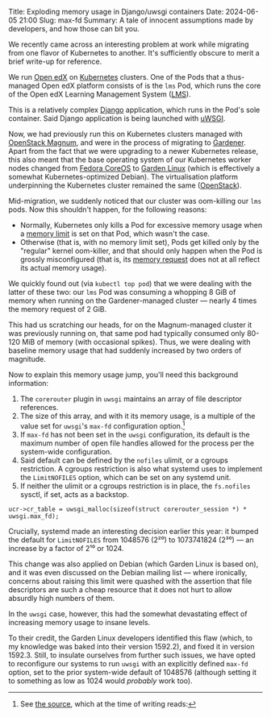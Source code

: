 Title: Exploding memory usage in Django/uwsgi containers
Date: 2024-06-05 21:00
Slug: max-fd
Summary: A tale of innocent assumptions made by developers, and how those can bit you.

We recently came across an interesting problem at work while migrating from one flavor of Kubernetes to another.
It's sufficiently obscure to merit a brief write-up for reference.

We run [Open edX](https://openedx.org/) on [Kubernetes](//kubernetes.io) clusters.
One of the Pods that a thus-managed Open edX platform consists of is the `lms` Pod, which runs the core of the Open edX Learning Management System ([LMS](https://github.com/openedx/edx-platform/tree/master/lms)).

This is a relatively complex [Django](https://www.djangoproject.com/) application, which runs in the Pod's sole container.
Said Django application is being launched with [uWSGI](https://uwsgi-docs.readthedocs.io/).

Now, we had previously run this on Kubernetes clusters managed with [OpenStack Magnum](https://docs.openstack.org/magnum/), and were in the process of migrating to [Gardener](https://gardener.cloud/).
Apart from the fact that we were upgrading to a newer Kubernetes release, this also meant that the base operating system of our Kubernetes worker nodes changed from [Fedora CoreOS](https://fedoraproject.org/coreos/) to [Garden Linux](https://github.com/gardenlinux/gardenlinux) (which is effectively a somewhat Kubernetes-optimized Debian).
The virtualisation platform underpinning the Kubernetes cluster remained the same ([OpenStack](https://docs.openstack.org/)).

Mid-migration, we suddenly noticed that our cluster was oom-killing our `lms` pods.
Now this shouldn't happen, for the following reasons:

* Normally, Kubernetes only kills a Pod for excessive memory usage when a [memory limit](https://kubernetes.io/docs/tasks/configure-pod-container/assign-memory-resource/) is set on that Pod, which wasn't the case.
* Otherwise (that is, with no memory limit set), Pods get killed only by the "regular" kernel oom-killer, and that should only happen when the Pod is grossly misconfigured (that is, its [memory request](https://kubernetes.io/docs/concepts/configuration/manage-resources-containers/#requests-and-limits) does not at all reflect its actual memory usage).

We quickly found out (via `kubectl top pod`) that we were dealing with the latter of these two: our `lms` Pod was consuming a whopping 8 GiB of memory when running on the Gardener-managed cluster — nearly 4 times the memory request of 2 GiB.

This had us scratching our heads, for on the Magnum-managed cluster it was previously running on, that same pod had typically consumed only 80-120 MiB of memory (with occasional spikes).
Thus, we were dealing with baseline memory usage that had suddenly increased by two orders of magnitude.

Now to explain this memory usage jump, you'll need this background information:

1. The `corerouter` plugin in `uwsgi` maintains an array of file descriptor references.
2. The size of this array, and with it its memory usage, is a multiple of the value set for `uwsgi`'s `max-fd` configuration option.[^corerouter]
3. If `max-fd` has not been set in the `uwsgi` configuration, its default is the maximum number of open file handles allowed for the process per the system-wide configuration.
4. Said default can be defined by the `nofiles` ulimit, or a cgroups restriction.
   A cgroups restriction is also what systemd uses to implement the `LimitNOFILES` option, which can be set on any systemd unit.
5. If neither the ulimit or a cgroups restriction is in place, the `fs.nofiles` sysctl, if set, acts as a backstop. 

[^corerouter]: See [the source](https://github.com/unbit/uwsgi/blob/master/plugins/corerouter/corerouter.c#L705), which at the time of writing reads:
  ```
  ucr->cr_table = uwsgi_malloc(sizeof(struct corerouter_session *) * uwsgi.max_fd);
  ```

Crucially, systemd made an interesting decision earlier this year:
it bumped the default for `LimitNOFILES` from 1048576 (2²⁰) to 1073741824 (2³⁰) — an increase by a factor of 2¹⁰ or 1024. 

This change was also applied on Debian (which Garden Linux is based on), and it was even discussed on the Debian mailing list — where ironically, concerns about raising this limit were quashed with the assertion that file descriptors are such a cheap resource that it does not hurt to allow absurdly high numbers of them.

In the `uwsgi` case, however, this had the somewhat devastating effect of increasing memory usage to insane levels.

To their credit, the Garden Linux developers identified this flaw (which, to my knowledge was baked into their version 1592.2), and fixed it in version 1592.3.
Still, to insulate ourselves from further such issues, we have opted to reconfigure our systems to run `uwsgi` with an explicitly defined `max-fd` option, set to the prior system-wide default of 1048576 (although setting it to something as low as 1024 would *probably* work too). 
